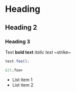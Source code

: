 #	Heading
## Heading 2
### Heading 3

Text **bold text** *italic text* ~strike~

```js
test.foo();
```

```html
&lt;foo>
```

* List item 1
* List item 2